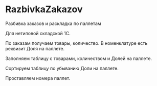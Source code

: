 # RazbivkaZakazov
Разбивка заказов и раскладка по паллетам

Для нетиповой складской 1С.

По заказам получаем товары, количество. В номенклатуре есть реквизит Доля на паллете.

Заполняем таблицу с товарами, количеством и Долей на паллете.

Сортируем таблицу по убыванию Доли на паллете.

Проставляем номера паллет.


